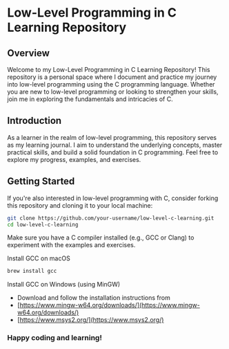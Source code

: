 # Low-Level Programming in C Learning Repository

## Overview

Welcome to my Low-Level Programming in C Learning Repository! This repository is a personal space where I document and practice my journey into low-level programming using the C programming language. Whether you are new to low-level programming or looking to strengthen your skills, join me in exploring the fundamentals and intricacies of C.

## Introduction

As a learner in the realm of low-level programming, this repository serves as my learning journal. I aim to understand the underlying concepts, master practical skills, and build a solid foundation in C programming. Feel free to explore my progress, examples, and exercises.

## Getting Started

If you're also interested in low-level programming with C, consider forking this repository and cloning it to your local machine:

```bash
git clone https://github.com/your-username/low-level-c-learning.git
cd low-level-c-learning
```

Make sure you have a C compiler installed (e.g., GCC or Clang) to experiment with the examples and exercises.

Install GCC on macOS

```bash
brew install gcc
```

Install GCC on Windows (using MinGW)

- Download and follow the installation instructions from
- [https://www.mingw-w64.org/downloads/](https://www.mingw-w64.org/downloads/)
- [https://www.msys2.org/](https://www.msys2.org/)

### Happy coding and learning!

<!--

## Topics Covered

My learning journey covers various low-level programming topics, including:

- Memory Management
- Pointers and Arrays
- Bit Manipulation
- File I/O
- System Calls
- Assembly Language (x86 or ARM, depending on the platform)

## Examples

The `examples` directory contains code snippets and small programs illustrating different low-level programming concepts. Each example is commented to explain the underlying principles.

## Exercises

The `exercises` directory provides hands-on exercises to reinforce my understanding. Feel free to attempt these exercises and compare solutions.

## Progress

Check the [Progress](PROGRESS.md) file to see my learning milestones, challenges, and achievements.

## Acknowledgments

I would like to express my gratitude to the online programming community, educational resources, and mentors who have inspired and guided me on this learning journey.

## License

This repository is licensed under the MIT License - see the [LICENSE](LICENSE) file for details.
-->